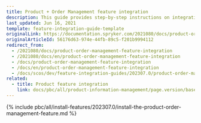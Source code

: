 ```yaml
---
title: Product + Order Management feature integration
description: This guide provides step-by-step instructions on integrating Product + Order Management feature into your project.
last_updated: Jun 16, 2021
template: feature-integration-guide-template
originalLink: https://documentation.spryker.com/2021080/docs/product-order-management-feature-integration
originalArticleId: 56176d63-974e-44fb-89c5-f201b9994112
redirect_from:
  - /2021080/docs/product-order-management-feature-integration
  - /2021080/docs/en/product-order-management-feature-integration
  - /docs/product-order-management-feature-integration
  - /docs/en/product-order-management-feature-integration
  - /docs/scos/dev/feature-integration-guides/202307.0/product-order-management-feature-integration.html
related:
  - title: Product feature integration
    link: docs/pbc/all/product-information-management/page.version/base-shop/install-and-upgrade/install-features/install-the-product-feature.html
---
```


{% include pbc/all/install-features/202307.0/install-the-product-order-management-feature.md %} <!-- To edit, see /_includes/pbc/all/install-features/202307.0/install-the-product-order-management-feature.md -->
